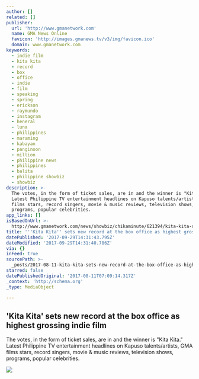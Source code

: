 ```yaml
---
author: []
related: []
publisher:
  url: 'http://www.gmanetwork.com'
  name: GMA News Online
  favicon: 'http://images.gmanews.tv/v3/img/favicon.ico'
  domain: www.gmanetwork.com
keywords:
  - indie film
  - kita kita
  - record
  - box
  - office
  - indie
  - film
  - speaking
  - spring
  - erickson
  - raymundo
  - instagram
  - heneral
  - luna
  - philippines
  - maraming
  - kabayan
  - panginoon
  - million
  - philippine news
  - philippines
  - balita
  - philippine showbiz
  - showbiz
description: >-
  The votes, in the form of ticket sales, are in and the winner is "Kita Kita."
  Latest Philippine TV entertainment headlines on Kapuso talents/artists, GMA
  films stars, record singers, movie & music reviews, television shows,
  programs, popular celebrities.
app_links: []
isBasedOnUrl: >-
  http://www.gmanetwork.com/news/showbiz/chikaminute/621394/kita-kita-sets-new-record-at-the-box-office-as-highest-grossing-indie-film/story/
title: '''Kita Kita'' sets new record at the box office as highest grossing indie film'
datePublished: '2017-09-29T14:31:43.795Z'
dateModified: '2017-09-29T14:31:40.786Z'
via: {}
inFeed: true
sourcePath: >-
  _posts/2017-08-11-kita-kita-sets-new-record-at-the-box-office-as-highest-gro.md
starred: false
datePublishedOriginal: '2017-08-11T07:09:14.317Z'
_context: 'http://schema.org'
_type: MediaObject

---
```

<article style=""><h1>'Kita Kita' sets new record at the box office as highest grossing indie film</h1><p>The votes, in the form of ticket sales, are in and the winner is "Kita Kita." Latest Philippine TV entertainment headlines on Kapuso talents/artists, GMA films stars, record singers, movie &amp; music reviews, television shows, programs, popular celebrities.</p><img src="http://images.gmanews.tv/webpics/2017/07/kita-kita-3_2017_07_25_10_58_13.jpg" /></article>